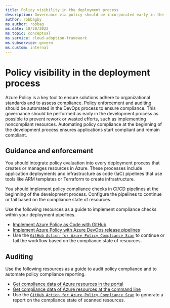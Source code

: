 ```yaml
---
title: Policy visibility in the deployment process
description: Governance via policy should be incorporated early in the development process.
author: robbagby
ms.author: robbag
ms.date: 10/20/2022
ms.topic: conceptual
ms.service: cloud-adoption-framework
ms.subservice: govern
ms.custom: internal
---
```


# Policy visibility in the deployment process

Azure Policy is a key tool to ensure solutions adhere to organizational standards and to assess compliance. Policy enforcement and auditing should be automated in the DevOps process to ensure compliance. This governance should be performed as early in the development process as possible to prevent rework or wasted efforts, such as implementing noncompliant resources. Automating policy compliance at the beginning of the development process ensures applications start compliant and remain compliant.

## Guidance and enforcement

You should integrate policy evaluation into every deployment process that creates or manages resources in Azure. These processes include application deployments and infrastructure as code (IaC) pipelines that use tools like ARM templates or Terraform to create infrastructure.

You should implement policy compliance checks in CI/CD pipelines at the beginning of the development process. Configure the pipelines to continue or fail based on the compliance state of resources.

Use the following resources as a guide to implement compliance checks within your deployment pipelines.

- [Implement Azure Policy as Code with GitHub](/azure/governance/policy/tutorials/policy-as-code-github)
- [Implement Azure Policy with Azure DevOps release pipelines](/azure/governance/policy/tutorials/policy-devops-pipelines)
- Use the [`GitHub Action for Azure Policy Compliance Scan`](https://github.com/marketplace/actions/azure-policy-compliance-scan) to continue or fail the workflow based on the compliance state of resources.

## Auditing

Use the following resources as a guide to audit policy compliance and to automate policy compliance reporting.

- [Get compliance data of Azure resources in the portal](/azure/governance/policy/how-to/get-compliance-data#portal)
- [Get compliance data of Azure resources at the command line](/azure/governance/policy/how-to/get-compliance-data#command-line)
- Use the [`GitHub Action for Azure Policy Compliance Scan`](https://github.com/marketplace/actions/azure-policy-compliance-scan) to generate a report on the compliance state of scanned resources.
